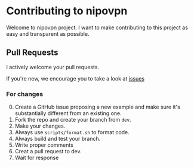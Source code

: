 # Contributing to nipovpn

Welcome to nipovpn project. I want to make contributing to this project as easy and transparent as possible.

## Pull Requests

I actively welcome your pull requests.

If you're new, we encourage you to take a look at [issues](https://github.com/MortezaBashsiz/nipovpn/issues)

### For changes

0. Create a GitHub issue proposing a new example and make sure it's substantially different from an existing one.
1. Fork the repo and create your branch from `dev`.
2. Make your changes.
3. Always use `scripts/format.sh` to format code.
4. Always build and test your branch.
5. Write proper comments
6. Creat a pull request to dev.
7. Wait for response
